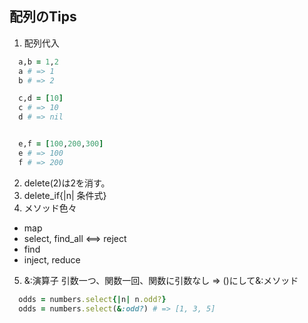## 配列のTips
1. 配列代入
```rb
  a,b = 1,2
  a # => 1
  b # => 2

  c,d = [10]
  c # => 10
  d # => nil


  e,f = [100,200,300]
  e # => 100
  f # => 200
```

2. delete(2)は2を消す。
3. delete_if{|n| 条件式}
4. メソッド色々
- map
- select, find_all <==> reject
- find
- inject, reduce
5. &:演算子
引数一つ、関数一回、関数に引数なし => ()にして&:メソッド
```rb
  odds = numbers.select{|n| n.odd?}
  odds = numbers.select(&:odd?) # => [1, 3, 5]
```



